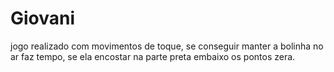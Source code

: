 # Giovani
jogo realizado com movimentos de toque, se conseguir manter a bolinha no ar faz tempo, se ela encostar na parte preta embaixo os pontos zera.
